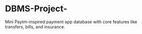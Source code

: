 # DBMS-Project-
Mini Paytm-inspired payment app database with core features like transfers, bills, and insurance.
